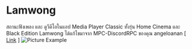 # Lamwong 
สถานะฟังเพลง และ ดูวีดีโอในแอป Media Player Classic ทั้งรุ่น Home Cinema และ Black Edition
Lamwong ได้แก้ไขมาจาก MPC-DiscordRPC ของคุณ angeloanan [ [Link](https://github.com/angeloanan/MPC-DiscordRPC) ]
![Picture Example](https://i.imgur.com/ADNnAcK.png)
